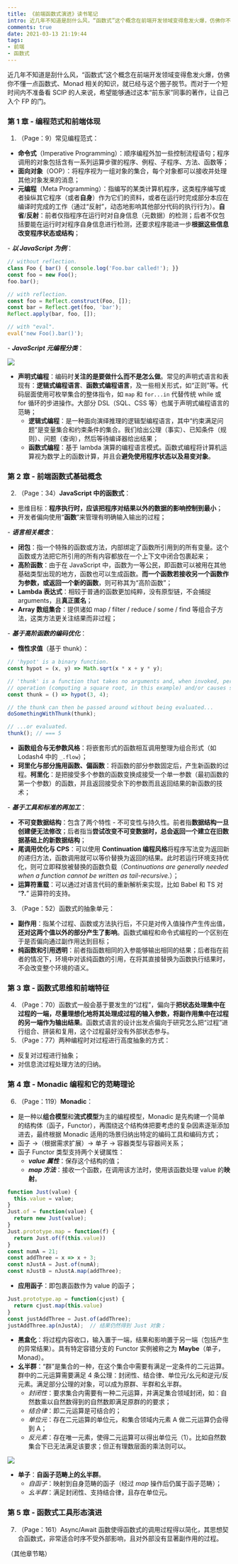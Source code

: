 ```yaml
---
title: 《前端函数式演进》读书笔记
intro: 近几年不知道是刮什么风，“函数式”这个概念在前端开发领域变得愈发火爆，仿佛你不懂一点函数式、Monad 相关的知识，就已经与这个圈子脱节。而对于一个短时间内不准备看 SICP 的人来说，希望能够通过这本“前东家”同事的著作，让自己入个 FP 的门。
comments: true
date: 2021-03-13 21:19:44
tags:
- 前端
- 函数式
---
```


近几年不知道是刮什么风，“函数式”这个概念在前端开发领域变得愈发火爆，仿佛你不懂一点函数式、Monad 相关的知识，就已经与这个圈子脱节。而对于一个短时间内不准备看 SCIP 的人来说，希望能够通过这本“前东家”同事的著作，让自己入个 FP 的门。

### 第 1 章 - 编程范式和前端体现

1. （Page：9）常见编程范式：

* **命令式**（Imperative Programming）：顺序编程外加一些控制流程语句；程序调用的对象包括含有一系列运算步骤的程序、例程、子程序、方法、函数等；
* **面向对象**（OOP）：将程序视为一组对象的集合，每个对象都可以接收并处理其他对象发来的消息；
* **元编程**（Meta Programming）：指编写的某类计算机程序，这类程序编写或者操纵其它程序（或者**自身**）作为它们的资料，或者在运行时完成部分本应在编译时完成的工作（通过“反射”，动态地影响其他部分代码的执行行为）。**自省**/**反射**：前者仅指程序在运行时对自身信息（元数据）的检测；后者不仅包括要能在运行时对程序自身信息进行检测，还要求程序能进一步**根据这些信息改变程序状态或结构**；

\- ***以 JavaScript 为例***：

```javascript
// without reflection.
class Foo { bar() { console.log('Foo.bar called!'); }}
const foo = new Foo();
foo.bar();

// with reflection.
const foo = Reflect.construct(Foo, []);
const bar = Reflect.get(foo, 'bar');
Reflect.apply(bar, foo, []);

// with "eval".
eval('new Foo().bar()');
```

\- ***JavaScript 元编程分类***：

![](1.png)

* **声明式编程**：编码时**关注的是要做什么而不是怎么做**。常见的声明式语言和表现有：**逻辑式编程语言**、**函数式编程语言**，及一些相关形式，如“正则”等。代码层面使用可枚举集合的整体指令，如 `map` 和 `for...in` 代替传统 while 或 for 循环的步进操作。大部分 DSL（SQL、CSS 等）也属于声明式编程语言的范畴；
  * **逻辑式编程**：是一种面向演绎推理的逻辑型编程语言，其中“约束满足问题”是变量集合和约束条件的集合。我们给出公理（事实）、已知条件（规则）、问题（查询），然后等待编译器给出结果；
  * **函数式编程**：基于 lambda 演算的编程语言模式。函数式编程将计算机运算视为数学上的函数计算，并且会**避免使用程序状态以及易变对象**。

### 第 2 章 - 前端函数式基础概念

2. （Page：34）**JavaScript 中的函数式**：

* 思维目标：**程序执行时，应该把程序对结果以外的数据的影响控制到最小**；
* 开发者偏向使用“**函数**”来管理有明确输入输出的过程；

\- ***语言相关概念***：

* **闭包**：指一个特殊的函数或方法，内部绑定了函数所引用到的所有变量。这个函数或方法把它所引用的所有内容都放在一个上下文中闭合包裹起来；
* **高阶函数**：由于在 JavaScript 中，函数为一等公民，即函数可以被用在其他基础类型出现的地方，函数也可以生成函数。**而一个函数若接收另一个函数作为参数，或返回一个新的函数**，则可称其为“高阶函数”；
* **Lambda 表达式**：相较于普通的函数更加纯粹，没有原型链，不会捕捉 arguments，且**真正匿名**；
* **Array 数组集合**：提供诸如 map / filter / reduce / some / find 等组合子方法，这类方法更关注结果而非过程；

\- ***基于高阶函数的编码优化***：

* **惰性求值**（基于 thunk）：

```javascript
// 'hypot' is a binary function.
const hypot = (x, y) => Math.sqrt(x * x + y * y);

// 'thunk' is a function that takes no arguments and, when invoked, performs a potentially expensive
// operation (computing a square root, in this example) and/or causes some side-effect to occur.
const thunk = () => hypot(3, 4);

// the thunk can then be passed around without being evaluated...
doSomethingWithThunk(thunk);

// ...or evaluated.
thunk(); // === 5
```

* **函数组合与无参数风格**：将嵌套形式的函数相互调用整理为组合形式（如 Lodash4 中的 `_.flow`）；
* **珂里化与部分施用函数、偏函数**：将函数的部分参数固定后，产生新函数的过程。**柯里化**：是把接受多个参数的函数变换成接受一个单一参数（最初函数的第一个参数）的函数，并且返回接受余下的参数而且返回结果的新函数的技术；

\- ***基于工具和标准的再加工***：

* **不可变数据结构**：包含了两个特性 - 不可变性与持久性。前者指**数据结构一旦创建便无法修改**；后者指当**尝试改变不可变数据时，总会返回一个建立在旧数据基础上的新数据结构**；
* **尾调用优化与 CPS**：可以使用 **Continuation 编程风格**将程序写法变为返回新的递归方法，函数调用就可以等价替换为返回的结果。此时若运行环境支持优化，则可立即释放被替换的函数负载（*Continuations are generally needed when a function cannot be written as tail-recursive.*）；
* **运算符重载**：可以通过对语言代码的重新解析来实现，比如 Babel 和 TS 对 “<b>?.</b>” 运算符的支持。

3. （Page：52）函数式的抽象单元：

* **副作用**：指某个过程、函数或方法执行后，不只是对传入值操作产生传出值，**还对这两个值以外的部分产生了影响**。函数式编程和命令式编程的一个区别在于是否偏向通过副作用达到目标；
* **纯函数和引用透明**：前者指函数相同的入参能够输出相同的结果；后者指在前者的情况下，环境中对该纯函数的引用，在将其直接替换为函数执行结果时，不会改变整个环境的语义。

### 第 3 章 - 函数式思维和前端特征

4. （Page：70）函数式一般会基于要发生的“过程”，偏向于**把状态处理集中在过程的一端，尽量理想化地将其处理成过程的输入参数，将副作用集中在过程的另一端作为输出结果**。函数式语言的设计出发点偏向于研究怎么把“过程”进行组合、拼装和复用，这个过程最好没有外部状态参与。
5. （Page：77）两种编程时对过程进行高度抽象的方式：

* 反复对过程进行抽象；
* 对信息流过程处理方法的归纳。

### 第 4 章 - Monadic 编程和它的范畴理论

6. （Page：119）**Monadic**：

* 是一种以**组合模型**和**流式模型**为主的编程模型，Monadic 是先构建一个简单的结构体（函子，Functor），再围绕这个结构体把要考虑的复杂因素逐渐添加进去，最终根据 Monadic 适用的场景归纳出特定的编码工具和编码方式；
* 函子 ->（根据需求扩展）-> 单子 -> 容器类型与容器间关系；
* 函子 Functor 类型支持两个关键属性：
  * ***value 属性***：保存这个结构的值；
  * ***map 方法***：接收一个函数，在调用该方法时，使用该函数处理 value 的**映射**。

```javascript
function Just(value) {
  this.value = value;
}
Just.of = function(value) {
  return new Just(value);
}
Just.prototype.map = function(f) {
  return Just.of(f(this.value))
}
const numA = 21;
const addThree = x => x + 3;
const nJustA = Just.of(numA);
const nJustB = nJustA.map(addThree);
```

* **应用函子**：即包裹函数作为 value 的函子；

```javascript
Just.prototype.ap = function(cjust) {
  return cjust.map(this.value)
}
const justAddThree = Just.of(addThree);
justAddThree.ap(nJustA);  // 结果仍然得到 Just 对象；
```

* **黑盒化**：将过程内容收口，输入置于一端，结果和影响置于另一端（包括产生的异常结果）。具有特定容错分支的 Functor 实例被称之为 **Maybe**（单子，Monad）。
* **幺半群**：“群”是集合的一种，在这个集合中需要有满足一定条件的二元运算。群中的二元运算需要满足 4 条公理：封闭性、结合律、单位元/幺元和逆元/反元素。满足部分公理的对象，可以成为原群、半群和幺半群。
  * *封闭性*：要求集合内需要有一种二元运算，并满足集合领域封闭，如：自然数乘以自然数得到的自然数即满足原群的的要求；
  * *结合律*：即二元运算是可结合的；
  * *单位元*：存在二元运算的单位元，和集合领域内元素 A 做二元运算仍会得到 A；
  * *反元素*：存在唯一元素，使得二元运算可以得出单位元（1）。比如自然数集合下已无法满足该要求；但正有理数层面的乘法则可以。

![](2.png)

* **单子**：**自函子范畴上的幺半群**。
  * *自函子*：映射到自身范畴的函子（经过 *map* 操作后仍属于函子范畴）；
  * *幺半群*：满足封闭性、支持结合律，且存在单位元。

### 第 5 章 - 函数式工具形态演进

7. （Page：161）Async/Await 函数使得函数式的调用过程得以简化，其思想契合函数式，非常适合时序不受外部影响，且对外部没有显著副作用的过程。

（其他章节略）

